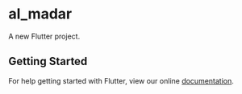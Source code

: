 # al_madar

A new Flutter project.

## Getting Started

For help getting started with Flutter, view our online
[documentation](https://flutter.io/).
